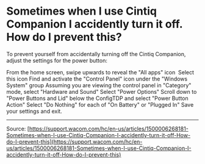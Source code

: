 # Sometimes when I use Cintiq Companion I accidently turn it off. How do I prevent this?

To prevent yourself from accidentally turning off the Cintiq Companion, adjust the settings for the power button:

From the home screen, swipe upwards to reveal the "All apps" icon 
Select this icon
Find and activate the "Control Panel" icon under the "Windows System" group
Assuming you are viewing the control panel in "Category" mode, select "Hardware and Sound"
Select "Power Options"
Scroll down to "Power Buttons and Lid" below the ConfigTDP and select "Power Button Action"
Select "Do Nothing" for each of "On Battery" or "Plugged In"
Save your settings and exit.

---
Source: [https://support.wacom.com/hc/en-us/articles/1500006268181-Sometimes-when-I-use-Cintiq-Companion-I-accidently-turn-it-off-How-do-I-prevent-this](https://support.wacom.com/hc/en-us/articles/1500006268181-Sometimes-when-I-use-Cintiq-Companion-I-accidently-turn-it-off-How-do-I-prevent-this)
